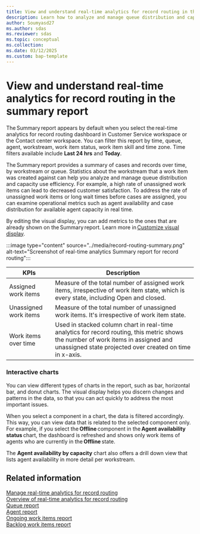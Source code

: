 ```yaml
---
title: View and understand real-time analytics for record routing in the summary report
description: Learn how to analyze and manage queue distribution and capacity use efficiency with real-time analytics for record routing summary report.
author: Soumyasd27
ms.author: sdas
ms.reviewer: sdas
ms.topic: conceptual 
ms.collection:
ms.date: 03/12/2025
ms.custom: bap-template
---
```


# View and understand real-time analytics for record routing in the summary report

The Summary report appears by default when you select the real-time analytics for record routing dashboard in Customer Service workspace or the Contact center workspace. You can filter this report by time, queue, agent, workstream, work item status, work item skill and time zone. Time filters available include **Last 24 hrs** and **Today**.

The Summary report provides a summary of cases and records over time, by workstream or queue. Statistics about the workstream that a work item was created against can help you analyze and manage queue distribution and capacity use efficiency. For example, a high rate of unassigned work items can lead to decreased customer satisfaction. To address the rate of unassigned work items or long wait times before cases are assigned, you can examine operational metrics such as agent availability and case distribution for available agent capacity in real time.  

By editing the visual display, you can add metrics to the ones that are already shown on the Summary report. Learn more in [Customize visual display](customize-reports.md#customize-visual-display).

:::image type="content" source="../media/record-routing-summary.png" alt-text="Screenshot of real-time analytics Summary report for record routing":::


|KPIs| Description  |
|---------|---------|
|Assigned work items    |   Measure of the total number of assigned work items, irrespective of work item state, which is every state, including Open and closed.      |
|Unassigned work items    |  Measure of the total number of unassigned work items. It's irrespective of work item state.       |
|Work items over time   |   Used in stacked column chart in real-time analytics for record routing, this metric shows the number of work items in assigned and unassigned state projected over created on time in x-axis.      |

### Interactive charts 

You can view different types of charts in the report, such as bar,
horizontal bar, and donut charts. The visual display helps you discern
changes and patterns in the data, so that you can act quickly to address
the most important issues. 

When you select a component in a chart, the data is filtered
accordingly. This way, you can view data that is related to the
selected component only. For example, if you select the **Offline** component
in the **Agent availability status** chart, the dashboard is refreshed
and shows only work items of agents who are currently in
the **Offline** state. 

The **Agent availability by capacity** chart also offers a drill down
view that lists agent availability in more detail per workstream. 

## Related information

[Manage real-time analytics for record routing](../administer/enable-record-routing.md#manage-real-time-analytics-for-record-routing)  
[Overview of real-time analytics for record routing](rr-overview.md#overview-of-real-time-analytics-for-record-routing)  
[Queue report](rr-queue.md#view-and-understand-real-time-analytics-for-record-routing-in-the-queue-report)  
[Agent report](rr-agent.md#view-and-understand-real-time-analytics-for-record-routing-in-the-agent-report)  
[Ongoing work items report](rr-ongoingworkitems.md#view-and-understand-real-time-analytics-for-record-routing-in-the-ongoing-work-items-report)  
[Backlog work items report](rr-backlogitems.md#view-and-understand-real-time-analytics-for-record-routing-in-the-backlog-work-items-report) 
